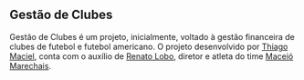 

## Gestão de Clubes

Gestão de Clubes é um projeto, inicialmente, voltado à gestão financeira de clubes de futebol e futebol americano. O projeto desenvolvido por [Thiago Maciel](https://github.com/thiagomrvieira), conta com o auxílio de [Renato Lobo](https://laravel.com/docs/container), diretor e atleta do time [Maceió Marechais](https://pt.wikipedia.org/wiki/Macei%C3%B3_Marechais ). 






